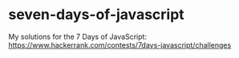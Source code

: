 # seven-days-of-javascript
My solutions for the 7 Days of JavaScript: https://www.hackerrank.com/contests/7days-javascript/challenges

